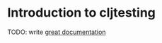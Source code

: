 # Introduction to cljtesting

TODO: write [great documentation](http://jacobian.org/writing/what-to-write/)
